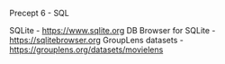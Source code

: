 Precept 6 - SQL

SQLite - https://www.sqlite.org
DB Browser for SQLite - https://sqlitebrowser.org
GroupLens datasets - https://grouplens.org/datasets/movielens

